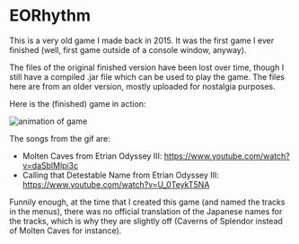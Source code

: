 # EORhythm

This is a very old game I made back in 2015. It was the first game I ever finished (well, first game outside of a console window, anyway).

The files of the original finished version have been lost over time, though I still have a compiled .jar file which can be used to play the game. The files here are from an older version, mostly uploaded for nostalgia purposes.

Here is the (finished) game in action:

![animation of game](eorhythm.gif)

The songs from the gif are:
* Molten Caves from Etrian Odyssey III: https://www.youtube.com/watch?v=daSblMlpi3c
* Calling that Detestable Name from Etrian Odyssey III: https://www.youtube.com/watch?v=U_0TeykT5NA

Funnily enough, at the time that I created this game (and named the tracks in the menus), there was no official translation of the Japanese names for the tracks, which is why they are slightly off (Caverns of Splendor instead of Molten Caves for instance). 
